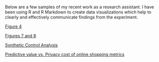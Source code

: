Below are a few samples of my recent work as a research assistant. I have been using R and R Markdown to create data visualizations which help to clearly and effectively communicate findings from the experiment.

[Figure 4](https://jhu12.github.io/samples/fig4.html)

[Figures 7 and 8](https://jhu12.github.io/samples/fig7_8.html)

[Synthetic Control Analysis](https://jhu12.github.io/samples/synth_control_region.html)

[Predictive value vs. Privacy cost of online shopping metrics](https://jhu12.github.io/samples/predictive_privacy.html)
